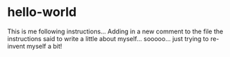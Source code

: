 # hello-world
This is me following instructions... 
Adding in a new comment to the file
the instructions said to write a little about myself... sooooo... just trying to re-invent myself a bit!
